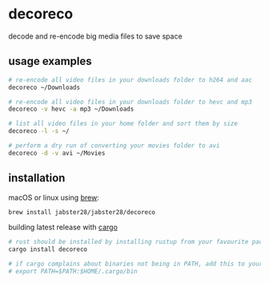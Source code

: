 # decoreco

decode and re-encode big media files to save space

## usage examples

```bash
# re-encode all video files in your downloads folder to h264 and aac
decoreco ~/Downloads

# re-encode all video files in your downloads folder to hevc and mp3
decoreco -v hevc -a mp3 ~/Downloads

# list all video files in your home folder and sort them by size
decoreco -l -s ~/

# perform a dry run of converting your movies folder to avi
decoreco -d -v avi ~/Movies
```

## installation

macOS or linux using [brew](https://brew.sh):

```bash
brew install jabster28/jabster28/decoreco
```

building latest release with [cargo](https://doc.rust-lang.org/cargo/)

```bash
# rust should be installed by installing rustup from your favourite package manger e.g pacman -S rustup 
cargo install decoreco

# if cargo complains about binaries not being in PATH, add this to your shell profile:
# export PATH=$PATH:$HOME/.cargo/bin
```
